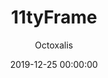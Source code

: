 ---
title: "11tyFrame"
github: https://github.com/octoxalis/11tyframe
demo: https://11tyframe.netlify.com
author: Octoxalis
date: 2019-12-25 00:00:00 # This is the date you submitted the theme YYYY-MM-DD
github_branch: master # This is the repos default branch
ssg:
  - Eleventy
cms:
  - No CMS
---